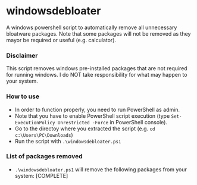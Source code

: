 # windowsdebloater
A windows powershell script to automatically remove all unnecessary bloatware packages. Note that some packages will not be removed as they mayor be required or useful (e.g. calculator).

### Disclaimer
This script removes windows pre-installed packages that are not required for running windows. I do NOT take responsibility for what may happen to your system.

### How to use
* In order to function properly, you need to run PowerShell as admin.
* Note that you have to enable PowerShell script execution (type ```Set-ExecutionPolicy Unrestricted -Force``` in PowerShell console).
* Go to the directoy where you extracted the script (e.g. ```cd c:\Users\PC\Downloads```)
* Run the script with ```.\windowsdebloater.ps1```

### List of packages removed
* ```.\windowsdebloater.ps1``` will remove the following packages from your system:
[COMPLETE]

